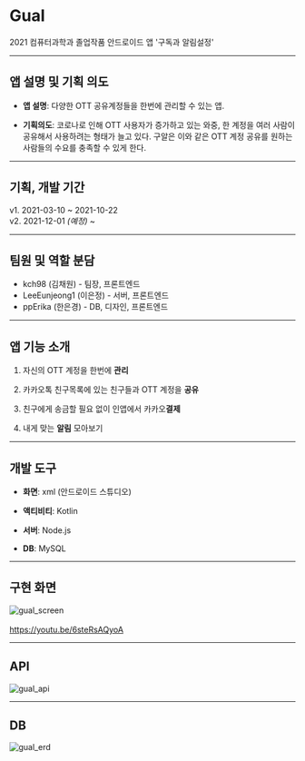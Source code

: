 # Gual
2021 컴퓨터과학과 졸업작품 안드로이드 앱 '구독과 알림설정'

------------

## 앱 설명 및 기획 의도

+ **앱 설명**: 다양한 OTT 공유계정들을 한번에 관리할 수 있는 앱. 

+ **기획의도**: 코로나로 인해 OTT 사용자가 증가하고 있는 와중, 한 계정을 여러 사람이 공유해서 사용하려는 형태가 늘고 있다. 구알은 이와 같은 OTT 계정 공유를 원하는 사람들의 수요를 충족할 수 있게 한다.

------------

## 기획, 개발 기간

v1. 2021-03-10 ~ 2021-10-22<br>
v2. 2021-12-01 _(예정)_ ~

------------

## 팀원 및 역할 분담
+ kch98 (김채원) - 팀장, 프론트엔드
+ LeeEunjeong1 (이은정) - 서버, 프론트엔드
+ ppErika (한은경) - DB, 디자인, 프론트엔드

------------

## 앱 기능 소개
  1. 자신의 OTT 계정을 한번에 **관리**

  2. 카카오톡 친구목록에 있는 친구들과 OTT 계정을 **공유**

  3. 친구에게 송금할 필요 없이 인앱에서 카카오**결제**

  4. 내게 맞는 **알림** 모아보기

------------

## 개발 도구
+ **화면**: xml (안드로이드 스튜디오)
 
+ **액티비티**: Kotlin
 
+ **서버**: Node.js

+ **DB**: MySQL

------------

## 구현 화면
![gual_screen](https://user-images.githubusercontent.com/40011759/138392437-0ab9592e-eb22-4104-99ac-8019450e81f1.png)  
<br>https://youtu.be/6steRsAQyoA

------------

## API
![gual_api](https://user-images.githubusercontent.com/40011759/138392485-1dbcc3d0-4c81-48ff-81ad-1b88f810792b.png)

------------

## DB
![gual_erd](https://user-images.githubusercontent.com/40011759/138392473-68723830-6ff8-4c3e-a36d-a120b4dd66a6.png)

